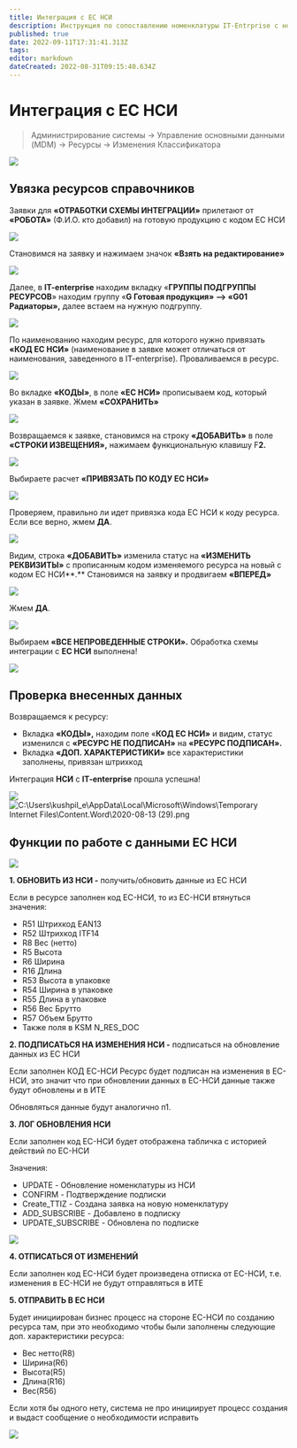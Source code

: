 ```yaml
---
title: Интеграция с ЕС НСИ
description: Инструкция по сопоставлению номенклатуры IT-Entrprise с номенклатурой ЕС НСИ
published: true
date: 2022-09-11T17:31:41.313Z
tags: 
editor: markdown
dateCreated: 2022-08-31T09:15:40.634Z
---
```


# Интеграция с ЕС НСИ

>Администрирование системы → Управление основными данными (MDM) → Ресурсы → Изменения Классификатора

![](<../../../assets/0 (89).png>)

## Увязка ресурсов справочников

Заявки для **«ОТРАБОТКИ СХЕМЫ ИНТЕГРАЦИИ»** прилетают от **«РОБОТА»** (Ф.И.О. кто добавил) на готовую продукцию с кодом ЕС НСИ

![](<../../../assets/1 (50).png>)

Становимся на заявку и нажимаем значок **«Взять на редактирование»**

![](<../../../assets/2 (49).png>)

Далее, в **IT-enterprise** находим вкладку «**ГРУППЫ ПОДГРУППЫ РЕСУРСОВ**» находим группу «**G Готовая продукция» --> «G01 Радиаторы»,** далее встаем на нужную подгруппу.

![](<../../../assets/3 (93).png>)

По наименованию находим ресурс, для которого нужно привязать **«КОД ЕС НСИ»** (наименование в заявке может отличаться от наименования, заведенного в IT-enterprise). Проваливаемся в ресурс.

![](<../../../assets/4 (78).png>)

Во вкладке **«КОДЫ»**, в поле **«ЕС НСИ»** прописываем код, который указан в заявке. Жмем **«СОХРАНИТЬ»**

![](<../../../assets/5 (63).png>)

Возвращаемся к заявке, становимся на строку **«ДОБАВИТЬ»** в поле **«СТРОКИ ИЗВЕЩЕНИЯ»,** нажимаем функциональную клавишу F**2.**

![](<../../../assets/6 (49).png>)

Выбираете расчет **«ПРИВЯЗАТЬ ПО КОДУ ЕС НСИ»**

![](<../../../assets/7 (33).png>)

Проверяем, правильно ли идет привязка кода ЕС НСИ к коду ресурса. Если все верно, жмем **ДА**.

![](<../../../assets/8 (27).png>)

Видим, строка **«ДОБАВИТЬ»** изменила статус на **«ИЗМЕНИТЬ РЕКВИЗИТЫ»** с прописанным кодом изменяемого ресурса на новый с кодом ЕС НСИ**.** Становимся на заявку и продвигаем **«ВПЕРЕД»**

![](<../../../assets/9 (29).png>)

Жмем **ДА**.

![](<../../../assets/10 (20).png>)

Выбираем **«ВСЕ НЕПРОВЕДЕННЫЕ СТРОКИ».** Обработка схемы интеграции с **ЕС НСИ** выполнена!

![](<../../../assets/11 (24).png>)

## **Проверка внесенных данных**

Возвращаемся к ресурсу:

* Вкладка **«КОДЫ»,** находим поле «**КОД ЕС НСИ»** и видим, статус изменился с **«РЕСУРС НЕ ПОДПИСАН»** на **«РЕСУРС ПОДПИСАН».**
* Вкладка **«ДОП. ХАРАКТЕРИСТИКИ»** все характеристики заполнены, привязан штрихкод

Интеграция **НСИ** с **IT-enterprise** прошла успешна!

![](<../../../assets/12 (11).png>) ![C:\Users\kushpil\_e\AppData\Local\Microsoft\Windows\Temporary Internet Files\Content.Word\2020-08-13 (29).png](<../../../assets/13 (29).png>)

## Функции по работе с данными ЕС НСИ

![](<../../../assets/image (926).png>)

**1. ОБНОВИТЬ ИЗ НСИ -** получить/обновить данные из ЕС НСИ


Если в ресурсе заполнен код ЕС-НСИ, то из ЕС-НСИ втянуться значения:

* R51 Штрихкод EAN13
* R52 Штрихкод ITF14
* R8 Вес (нетто)
* R5 Высота
* R6 Ширина
* R16 Длина
* R53 Высота в упаковке
* R54 Ширина в упаковке
* R55 Длина в упаковке
* R56 Вес Брутто
* R57 Объем Брутто
* Также поля в KSM N\_RES\_DOC

**2. ПОДПИСАТЬСЯ НА ИЗМЕНЕНИЯ НСИ -** подписаться на обновление данных из ЕС НСИ

Если заполнен КОД ЕС-НСИ Ресурс будет подписан на изменения в ЕС-НСИ, это значит что при обновлении данных в ЕС-НСИ данные также будут обновлены и в ИТЕ

Обновляться данные будут аналогично п1.

**3. ЛОГ ОБНОВЛЕНИЯ НСИ**

Если заполнен код ЕС-НСИ будет отображена табличка с историей действий по ЕС-НСИ

Значения:

* UPDATE - Обновление номенклатуры из НСИ
* CONFIRM - Подтверждение подписки
* Create\_TTIZ - Создана заявка на новую номенклатуру
* ADD\_SUBSCRIBE - Добавлено в подписку
* UPDATE\_SUBSCRIBE - Обновлена по подписке

![](<../../../assets/image (353).png>)

**4. ОТПИСАТЬСЯ ОТ ИЗМЕНЕНИЙ**

Если заполнен код ЕС-НСИ будет произведена отписка от ЕС-НСИ, т.е. изменения в ЕС-НСИ не будут отправляться в ИТЕ

**5. ОТПРАВИТЬ В ЕС НСИ**

Будет инициирован бизнес процесс на стороне ЕС-НСИ по созданию ресурса там, при это необходимо чтобы были заполнены следующие доп. характеристики ресурса:

* Вес нетто(R8)
* Ширина(R6)
* Высота(R5)
* Длина(R16)
* Вес(R56)

Если хотя бы одного нету, система не про инициирует процесс создания и выдаст сообщение о необходимости исправить

![](<../../../assets/image (194).png>)
